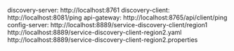 discovery-server: http://localhost:8761
discovery-client: http://localhost:8081/ping
api-gateway: http://localhost:8765/api/client/ping
config-server: http://localhost:8889/service-discovery-client/region1
               http://localhost:8889/service-discovery-client-region2.yaml
               http://localhost:8889/service-discovery-client-region2.properties
